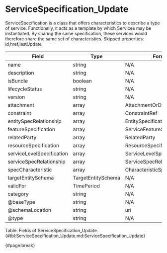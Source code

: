 <!--
    ATTENTION: This file was generated via gradle!
               Do NOT manually edit this file! Any such changes will be overwritten!
-->

# ServiceSpecification_Update

ServiceSpecification is a class that offers characteristics to describe a type of service.
Functionally, it acts as a template by which Services may be instantiated.
By sharing the same specification, these services would therefore share the same set of characteristics.
Skipped properties: id,href,lastUpdate

| Field | Type | Format | Required |
| ------- | ------- | ------- | --- |
| name | string | N/A | No |
| description | string | N/A | No |
| isBundle | boolean | N/A | No |
| lifecycleStatus | string | N/A | No |
| version | string | N/A | No |
| attachment | array | AttachmentOrDocumentRef | No |
| constraint | array | ConstraintRef | No |
| entitySpecRelationship | array | EntitySpecificationRelationship | No |
| featureSpecification | array | ServiceFeatureSpecification | No |
| relatedParty | array | RelatedParty | No |
| resourceSpecification | array | ResourceSpecificationRef | No |
| serviceLevelSpecification | array | ServiceLevelSpecificationRef | No |
| serviceSpecRelationship | array | ServiceSpecRelationship | No |
| specCharacteristic | array | CharacteristicSpecification | No |
| targetEntitySchema | TargetEntitySchema | N/A | No |
| validFor | TimePeriod | N/A | No |
| category | string | N/A | No |
| @baseType | string | N/A | No |
| @schemaLocation | string | uri | No |
| @type | string | N/A | No |

Table: Fields of ServiceSpecification_Update. {#tbl:ServiceSpecification_Update.md:ServiceSpecification_Update}

{#page:break}
